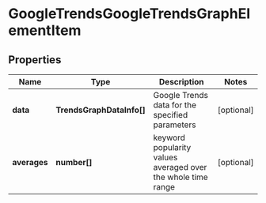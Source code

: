 # GoogleTrendsGoogleTrendsGraphElementItem

## Properties

| Name | Type | Description | Notes |
|------------ | ------------- | ------------- | -------------|
**data** | **TrendsGraphDataInfo[]** | Google Trends data for the specified parameters |[optional]|
**averages** | **number[]** | keyword popularity values averaged over the whole time range |[optional]|